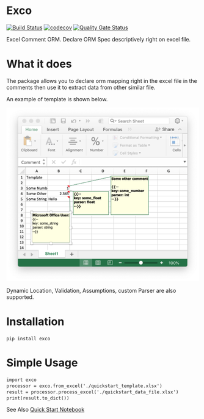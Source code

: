 # Exco


[![Build Status](https://travis-ci.org/thegangtechnology/exco.svg?branch=master)](https://travis-ci.org/thegangtechnology/exco)
[![codecov](https://codecov.io/gh/thegangtechnology/exco/branch/master/graph/badge.svg?token=8BrjxREw2O)](https://codecov.io/gh/thegangtechnology/exco)
[![Quality Gate Status](https://sonarcloud.io/api/project_badges/measure?project=thegangtechnology_exco&metric=alert_status)](https://sonarcloud.io/dashboard?id=thegangtechnology_exco)

Excel Comment ORM. Declare ORM Spec descriptively right on excel file.

# What it does

The package allows you to declare orm mapping right in the excel file in the comments
 then use it to extract data from other similar file.
 
An example of template is shown below.

![Template](notebooks/quickstart/template.png)

Dynamic Location, Validation, Assumptions, custom Parser are also supported.


# Installation

```
pip install exco
```

# Simple Usage

```
import exco
processor = exco.from_excel('./quickstart_template.xlsx')
result = processor.process_excel('./quickstart_data_file.xlsx')
print(result.to_dict())
```

See Also [Quick Start Notebook](notebooks/quickstart/0%20Quick%20Start.ipynb)


